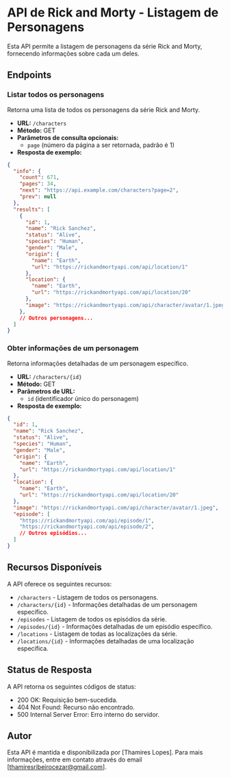 # API de Rick and Morty - Listagem de Personagens

Esta API permite a listagem de personagens da série Rick and Morty, fornecendo informações sobre cada um deles. 

## Endpoints

### Listar todos os personagens

Retorna uma lista de todos os personagens da série Rick and Morty.

- **URL:** `/characters`
- **Método:** GET
- **Parâmetros de consulta opcionais:**
  - `page` (número da página a ser retornada, padrão é 1)
- **Resposta de exemplo:**

```json
{
  "info": {
    "count": 671,
    "pages": 34,
    "next": "https://api.example.com/characters?page=2",
    "prev": null
  },
  "results": [
    {
      "id": 1,
      "name": "Rick Sanchez",
      "status": "Alive",
      "species": "Human",
      "gender": "Male",
      "origin": {
        "name": "Earth",
        "url": "https://rickandmortyapi.com/api/location/1"
      },
      "location": {
        "name": "Earth",
        "url": "https://rickandmortyapi.com/api/location/20"
      },
      "image": "https://rickandmortyapi.com/api/character/avatar/1.jpeg"
    },
    // Outros personagens...
  ]
}
```

### Obter informações de um personagem

Retorna informações detalhadas de um personagem específico.

- **URL:** `/characters/{id}`
- **Método:** GET
- **Parâmetros de URL:**
  - `id` (identificador único do personagem)
- **Resposta de exemplo:**

```json
{
  "id": 1,
  "name": "Rick Sanchez",
  "status": "Alive",
  "species": "Human",
  "gender": "Male",
  "origin": {
    "name": "Earth",
    "url": "https://rickandmortyapi.com/api/location/1"
  },
  "location": {
    "name": "Earth",
    "url": "https://rickandmortyapi.com/api/location/20"
  },
  "image": "https://rickandmortyapi.com/api/character/avatar/1.jpeg",
  "episode": [
    "https://rickandmortyapi.com/api/episode/1",
    "https://rickandmortyapi.com/api/episode/2",
    // Outros episódios...
  ]
}
```

## Recursos Disponíveis

A API oferece os seguintes recursos:

- `/characters` - Listagem de todos os personagens.
- `/characters/{id}` - Informações detalhadas de um personagem específico.
- `/episodes` - Listagem de todos os episódios da série.
- `/episodes/{id}` - Informações detalhadas de um episódio específico.
- `/locations` - Listagem de todas as localizações da série.
- `/locations/{id}` - Informações detalhadas de uma localização específica.

## Status de Resposta

A API retorna os seguintes códigos de status:

- 200 OK: Requisição bem-sucedida.
- 404 Not Found: Recurso não encontrado.
- 500 Internal Server Error: Erro interno do servidor.

## Autor

Esta API é mantida e disponibilizada por [Thamires Lopes]. Para mais informações, entre em contato através do email [thamiresribeirocezar@gmail.com].

